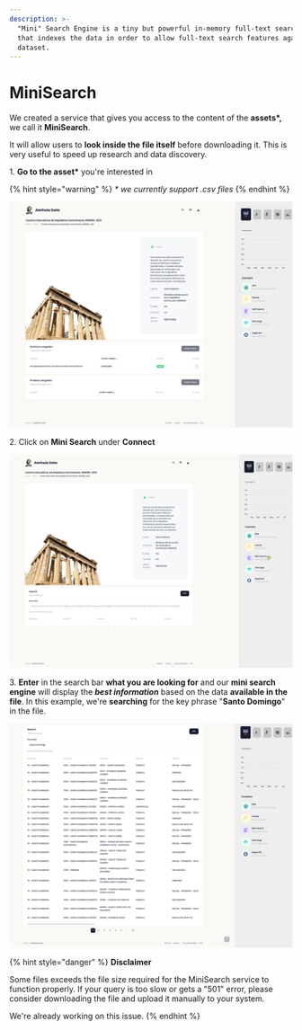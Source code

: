 ```yaml
---
description: >-
  "Mini" Search Engine is a tiny but powerful in-memory full-text search engine
  that indexes the data in order to allow full-text search features against the
  dataset.
---
```


# MiniSearch

We created a service that gives you access to the content of the **assets\*,** we call it **MiniSearch**.

It will allow users to **look inside the file itself** before downloading it. This is very useful to speed up research and data discovery.

1\. **Go to the asset\*** you're interested in

{% hint style="warning" %}
_\* we currently support .csv files_
{% endhint %}

![](<../.gitbook/assets/Screen Shot 2022-04-08 at 12.32 1.png>)

2\. Click on **Mini Search** under **Connect**

![](<../.gitbook/assets/Group 15 (2).png>)

3\. **Enter** in the search bar **what you are looking for** and our **mini search engine** will display the _**best information**_ based on the data **available in the file**. In this example, we're **searching** for the key phrase "**Santo Domingo**" in the file.

![](<../.gitbook/assets/Screen Shot 2022-04-08 at 12.36.53 PM.png>)

{% hint style="danger" %}
**Disclaimer**

Some files exceeds the file size required for the MiniSearch service to function properly. If your query is too slow or gets a "501" error, please consider downloading the file and upload it manually to your system.

We're already working on this issue.
{% endhint %}

